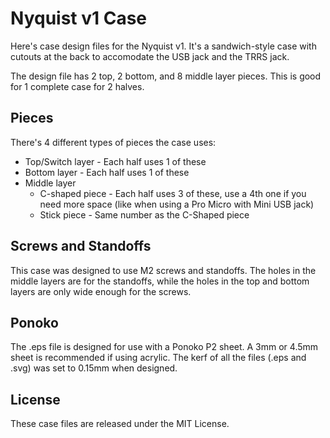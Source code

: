 Nyquist v1 Case
===============

Here's case design files for the Nyquist v1. It's a sandwich-style case with cutouts at the back to accomodate the USB jack and the TRRS jack.

The design file has 2 top, 2 bottom, and 8 middle layer pieces. This is good for 1 complete case for 2 halves.

Pieces
------
There's 4 different types of pieces the case uses:

- Top/Switch layer - Each half uses 1 of these
- Bottom layer - Each half uses 1 of these
- Middle layer
    - C-shaped piece - Each half uses 3 of these, use a 4th one if you need more space (like when using a Pro Micro with Mini USB jack)
    - Stick piece - Same number as the C-Shaped piece

Screws and Standoffs
--------------------
This case was designed to use M2 screws and standoffs. The holes in the middle layers are for the standoffs, while the holes in the top and bottom layers are only wide enough for the screws.

Ponoko
------
The .eps file is designed for use with a Ponoko P2 sheet. A 3mm or 4.5mm sheet is recommended if using acrylic. The kerf of all the files (.eps and .svg) was set to 0.15mm when designed.

License
-------
These case files are released under the MIT License.

